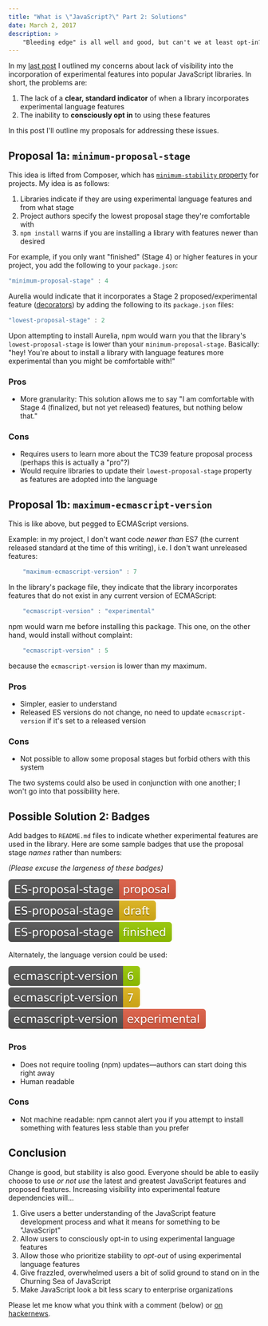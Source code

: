 ```yaml
---
title: "What is \"JavaScript?\" Part 2: Solutions"
date: March 2, 2017
description: >
    "Bleeding edge" is all well and good, but can't we at least opt-in? Here's one weird trick to bring some transparency into the JavaScript module ecosystem with regard to new language features…
---
```


In my [last post](/what-is-javascript-part-1-the-problem) I outlined my concerns about lack of visibility into the incorporation of experimental features into popular JavaScript libraries. In short, the problems are:

1. The lack of a **clear, standard indicator** of when a library incorporates experimental language features
2. The inability to **consciously opt in** to using these features

In this post I'll outline my proposals for addressing these issues.

## Proposal 1a: `minimum-proposal-stage`

This idea is lifted from Composer, which has [`minimum-stability` property](https://getcomposer.org/doc/04-schema.md#minimum-stability) for projects. My idea is as follows:

1. Libraries indicate if they are using experimental language features and from what stage
2. Project authors specify the lowest proposal stage they're comfortable with
3. `npm install` warns if you are installing a library with features newer than desired

For example, if you only want "finished" (Stage 4) or higher features in your project, you add the following to your `package.json`:
 
 ```js
 "minimum-proposal-stage" : 4
 ```

Aurelia would indicate that it incorporates a Stage 2 proposed/experimental feature ([decorators](http://tc39.github.io/proposal-decorators/)) by adding the following to its `package.json` files:

```js
"lowest-proposal-stage" : 2
```

Upon attempting to install Aurelia, npm would warn you that the library's `lowest-proposal-stage` is lower than your `minimum-proposal-stage`. Basically: "hey! You're about to install a library with language features more experimental than you might be comfortable with!"

### Pros

* More granularity: This solution allows me to say "I am comfortable with Stage 4 (finalized, but not yet released) features, but nothing below that."

### Cons

* Requires users to learn more about the TC39 feature proposal process (perhaps this is actually a "pro"?)
* Would require libraries to update their `lowest-proposal-stage` property as features are adopted into the language

## Proposal 1b: `maximum-ecmascript-version`

This is like above, but pegged to ECMAScript versions.

Example: in my project, I don't want code *newer than* ES7 (the current released standard at the time of this writing), i.e. I don't want unreleased features:

```js
    "maximum-ecmascript-version" : 7
```

In the library's package file, they indicate that the library incorporates features that do not exist in any current version of ECMAScript:

```js
    "ecmascript-version" : "experimental"
```

npm would warn me before installing this package. This one, on the other hand, would install without complaint:

```js
    "ecmascript-version" : 5
```

because the `ecmascript-version` is lower than my maximum.

### Pros

* Simpler, easier to understand
* Released ES versions do not change, no need to update `ecmascript-version` if it's set to a released version

### Cons

* Not possible to allow some proposal stages but forbid others with this system

The two systems could also be used in conjunction with one another; I won't go into that possibility here.

## Possible Solution 2: Badges

Add badges to `README.md` files to indicate whether experimental features are used in the library. Here are some sample badges that use the proposal stage *names* rather than numbers:

*(Please excuse the largeness of these badges)*

![](/img/ES--proposal--stage-proposal-red.svg)
![](/img/ES--proposal--stage-draft-yellow.svg)
![](/img/ES--proposal--stage-finished-green.svg)

Alternately, the language version could be used:

![](/img/ecmascript--version-6-green.svg)
![](/img/ecmascript--version-7-yellow.svg)
![](/img/ecmascript--version-experimental-red.svg)

### Pros

* Does not require tooling (npm) updates&mdash;authors can start doing this right away
* Human readable

### Cons

* Not machine readable: npm cannot alert you if you attempt to install something with features less stable than you prefer

## Conclusion

Change is good, but stability is also good. Everyone should be able to easily choose to use *or not use* the latest and greatest JavaScript features and proposed features. Increasing visibility into experimental feature dependencies will...

1. Give users a better understanding of the JavaScript feature development process and what it means for something to be "JavaScript"
2. Allow users to consciously opt-in to using experimental language features
3. Allow those who prioritize stability to *opt-out* of using experimental language features
4. Give frazzled, overwhelmed users a bit of solid ground to stand on in the Churning Sea of JavaScript
5. Make JavaScript look a bit less scary to enterprise organizations

Please let me know what you think with a comment (below) or [on hackernews](https://news.ycombinator.com/item?id=13775534).